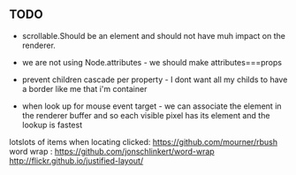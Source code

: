 
## TODO

 * scrollable.Should be an element and should not have muh impact on the renderer. 

 * we are not using Node.attributes - we should make attributes===props
 * prevent children cascade per property - I dont want all my childs to have a border like me that i'm container
 * when look up for mouse event target - we can associate the element in the renderer buffer and so each visible pixel has its element and the lookup is fastest


lotslots of items when locating clicked: https://github.com/mourner/rbush
word wrap : 
https://github.com/jonschlinkert/word-wrap
http://flickr.github.io/justified-layout/